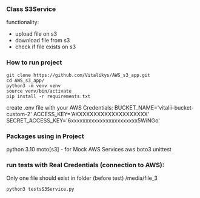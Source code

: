 ### Class S3Service 
functionality: 

* upload file on s3 
* download file from s3
* check if file exists on s3

### How to run project
```shell
git clone https://github.com/Vitalikys/AWS_s3_app.git
cd AWS_s3_app/
python3 -m venv venv
source venv/bin/activate
pip install -r requirements.txt
```
create .env file with your AWS Credentials:
BUCKET_NAME='vitalii-bucket-custom-2'
ACCESS_KEY='AKXXXXXXXXXXXXXXXXXXX'
SECRET_ACCESS_KEY='6xxxxxxxxxxxxxxxxxxxxxxx5WiNGo'


### Packages using in Project
python 3.10
moto[s3]  - for Mock AWS Services
aws 
boto3 
unittest


### run tests with Real  Credentials (connection to AWS):
Only one file should exist in folder (before test) /media/file_3
```shell
python3 testsS3Service.py
```

